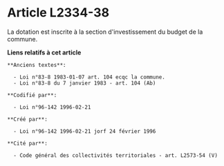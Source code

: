 # Article L2334-38

La dotation est inscrite à la section d'investissement du budget de la commune.

**Liens relatifs à cet article**

	**Anciens textes**:

	  - Loi n°83-8 1983-01-07 art. 104 ecqc la commune.
	  - Loi n°83-8 du 7 janvier 1983 - art. 104 (Ab)

	**Codifié par**:

	  - Loi n°96-142 1996-02-21

	**Créé par**:

	  - Loi n°96-142 1996-02-21 jorf 24 février 1996

	**Cité par**:

	  - Code général des collectivités territoriales - art. L2573-54 (V)
